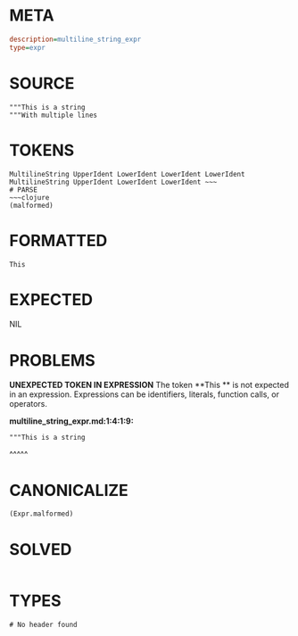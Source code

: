 # META
~~~ini
description=multiline_string_expr
type=expr
~~~
# SOURCE
~~~roc
"""This is a string
"""With multiple lines
~~~
# TOKENS
~~~text
MultilineString UpperIdent LowerIdent LowerIdent LowerIdent MultilineString UpperIdent LowerIdent LowerIdent ~~~
# PARSE
~~~clojure
(malformed)
~~~
# FORMATTED
~~~roc
This 
~~~
# EXPECTED
NIL
# PROBLEMS
**UNEXPECTED TOKEN IN EXPRESSION**
The token **This ** is not expected in an expression.
Expressions can be identifiers, literals, function calls, or operators.

**multiline_string_expr.md:1:4:1:9:**
```roc
"""This is a string
```
   ^^^^^


# CANONICALIZE
~~~clojure
(Expr.malformed)
~~~
# SOLVED
~~~clojure
~~~
# TYPES
~~~roc
# No header found
~~~
